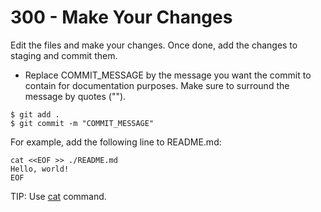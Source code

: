 # 300 - Make Your Changes

Edit the files and make your changes. Once done, add the changes to staging and commit them.

- Replace COMMIT_MESSAGE by the message you want the commit to contain for documentation purposes. Make sure to surround the message by quotes ("").

```
$ git add .
$ git commit -m "COMMIT_MESSAGE"
```

For example, add the following line to README.md:

```
cat <<EOF >> ./README.md
Hello, world!
EOF
```

TIP: Use [cat](https://phoenixnap.com/kb/linux-cat-command) command.
